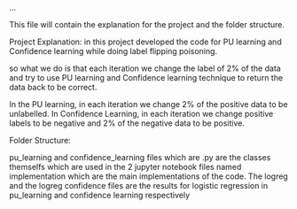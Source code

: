 ...


This file will contain the explanation for the project and the folder structure.

Project Explanation:
in this project developed the code for PU learning and Confidence learning while doing label flipping poisoning.

so what we do is that each iteration we change the label of 2% of the data and try to use PU learning and Confidence learning technique to return the data back to be correct.

In the PU learning, in each iteration we change 2% of the positive data to be unlabelled.
In Confidence Learning, in each iteration we change positive labels to be negative and 2% of the negative data to be positive.


Folder Structure:

pu_learning and confidence_learning files which are .py are the classes themselfs which are used in the 2 jupyter notebook files named implementation which are the main implementations of the code. 
The logreg and the logreg confidence files are the results for logistic regression in pu_learning and confidence learning respectively 